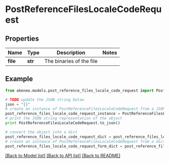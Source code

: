 # PostReferenceFilesLocaleCodeRequest


## Properties
Name | Type | Description | Notes
------------ | ------------- | ------------- | -------------
**file** | **str** | The binaries of the file | 

## Example

```python
from akeneo.models.post_reference_files_locale_code_request import PostReferenceFilesLocaleCodeRequest

# TODO update the JSON string below
json = "{}"
# create an instance of PostReferenceFilesLocaleCodeRequest from a JSON string
post_reference_files_locale_code_request_instance = PostReferenceFilesLocaleCodeRequest.from_json(json)
# print the JSON string representation of the object
print PostReferenceFilesLocaleCodeRequest.to_json()

# convert the object into a dict
post_reference_files_locale_code_request_dict = post_reference_files_locale_code_request_instance.to_dict()
# create an instance of PostReferenceFilesLocaleCodeRequest from a dict
post_reference_files_locale_code_request_form_dict = post_reference_files_locale_code_request.from_dict(post_reference_files_locale_code_request_dict)
```
[[Back to Model list]](../README.md#documentation-for-models) [[Back to API list]](../README.md#documentation-for-api-endpoints) [[Back to README]](../README.md)


